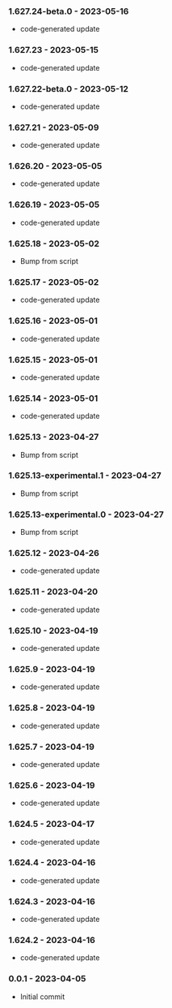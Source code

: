 ### 1.627.24-beta.0 - 2023-05-16

- code-generated update

### 1.627.23 - 2023-05-15

- code-generated update

### 1.627.22-beta.0 - 2023-05-12

- code-generated update

### 1.627.21 - 2023-05-09

- code-generated update

### 1.626.20 - 2023-05-05

- code-generated update

### 1.626.19 - 2023-05-05

- code-generated update

### 1.625.18 - 2023-05-02

- Bump from script

### 1.625.17 - 2023-05-02

- code-generated update

### 1.625.16 - 2023-05-01

- code-generated update

### 1.625.15 - 2023-05-01

- code-generated update

### 1.625.14 - 2023-05-01

- code-generated update

### 1.625.13 - 2023-04-27

- Bump from script

### 1.625.13-experimental.1 - 2023-04-27

- Bump from script

### 1.625.13-experimental.0 - 2023-04-27

- Bump from script

### 1.625.12 - 2023-04-26

- code-generated update

### 1.625.11 - 2023-04-20

- code-generated update

### 1.625.10 - 2023-04-19

- code-generated update

### 1.625.9 - 2023-04-19

- code-generated update

### 1.625.8 - 2023-04-19

- code-generated update

### 1.625.7 - 2023-04-19

- code-generated update

### 1.625.6 - 2023-04-19

- code-generated update

### 1.624.5 - 2023-04-17

- code-generated update

### 1.624.4 - 2023-04-16

- code-generated update

### 1.624.3 - 2023-04-16

- code-generated update

### 1.624.2 - 2023-04-16

- code-generated update

### 0.0.1 - 2023-04-05

- Initial commit